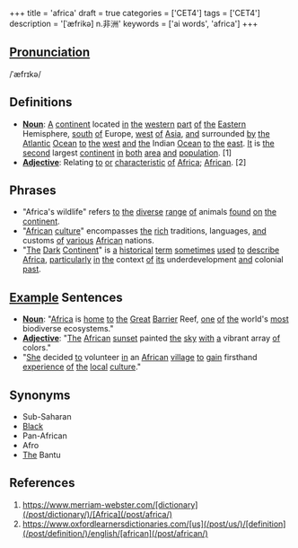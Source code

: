 +++
title = 'africa'
draft = true
categories = ['CET4']
tags = ['CET4']
description = '[ˈæfrikə] n.非洲'
keywords = ['ai words', 'africa']
+++

## [Pronunciation](/post/pronunciation/)
/ˈæfrɪkə/

## Definitions
- **[Noun](/post/noun/)**: [A](/post/a/) [continent](/post/continent/) located [in](/post/in/) [the](/post/the/) [western](/post/western/) [part](/post/part/) [of](/post/of/) [the](/post/the/) [Eastern](/post/eastern/) Hemisphere, [south](/post/south/) [of](/post/of/) Europe, [west](/post/west/) [of](/post/of/) [Asia](/post/asia/), [and](/post/and/) surrounded [by](/post/by/) [the](/post/the/) [Atlantic](/post/atlantic/) [Ocean](/post/ocean/) [to](/post/to/) [the](/post/the/) [west](/post/west/) [and](/post/and/) [the](/post/the/) Indian [Ocean](/post/ocean/) [to](/post/to/) [the](/post/the/) [east](/post/east/). [It](/post/it/) is [the](/post/the/) [second](/post/second/) largest [continent](/post/continent/) [in](/post/in/) [both](/post/both/) [area](/post/area/) [and](/post/and/) [population](/post/population/). [1]
- **[Adjective](/post/adjective/)**: Relating [to](/post/to/) [or](/post/or/) [characteristic](/post/characteristic/) [of](/post/of/) [Africa](/post/africa/); [African](/post/african/). [2]

## Phrases
- "Africa's wildlife" refers [to](/post/to/) [the](/post/the/) [diverse](/post/diverse/) [range](/post/range/) [of](/post/of/) animals [found](/post/found/) [on](/post/on/) [the](/post/the/) [continent](/post/continent/).
- "[African](/post/african/) [culture](/post/culture/)" encompasses [the](/post/the/) [rich](/post/rich/) traditions, languages, [and](/post/and/) customs [of](/post/of/) [various](/post/various/) [African](/post/african/) nations.
- "[The](/post/the/) [Dark](/post/dark/) [Continent](/post/continent/)" is [a](/post/a/) [historical](/post/historical/) [term](/post/term/) [sometimes](/post/sometimes/) [used](/post/used/) [to](/post/to/) [describe](/post/describe/) [Africa](/post/africa/), [particularly](/post/particularly/) [in](/post/in/) [the](/post/the/) context [of](/post/of/) [its](/post/its/) underdevelopment [and](/post/and/) colonial [past](/post/past/).

## [Example](/post/example/) Sentences
- **[Noun](/post/noun/)**: "[Africa](/post/africa/) is [home](/post/home/) [to](/post/to/) [the](/post/the/) [Great](/post/great/) [Barrier](/post/barrier/) Reef, [one](/post/one/) [of](/post/of/) [the](/post/the/) world's [most](/post/most/) biodiverse ecosystems."
- **[Adjective](/post/adjective/)**: "[The](/post/the/) [African](/post/african/) [sunset](/post/sunset/) painted [the](/post/the/) [sky](/post/sky/) [with](/post/with/) [a](/post/a/) vibrant array [of](/post/of/) colors."
- "[She](/post/she/) decided [to](/post/to/) volunteer [in](/post/in/) an [African](/post/african/) [village](/post/village/) [to](/post/to/) [gain](/post/gain/) firsthand [experience](/post/experience/) [of](/post/of/) [the](/post/the/) [local](/post/local/) [culture](/post/culture/)."

## Synonyms
- Sub-Saharan
- [Black](/post/black/)
- Pan-African
- Afro
- [The](/post/the/) Bantu

## References
1. <https://www.merriam-webster.com/[dictionary](/post/dictionary/)/[Africa](/post/africa/)>
2. <https://www.oxfordlearnersdictionaries.com/[us](/post/us/)/[definition](/post/definition/)/english/[african](/post/african/)>
